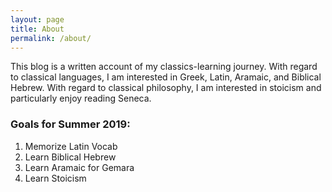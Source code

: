 ```yaml
---
layout: page
title: About
permalink: /about/
---
```


This blog is a written account of my classics-learning journey. With regard to classical languages, I am interested in Greek, Latin, Aramaic, and Biblical Hebrew. With regard to classical philosophy, I am interested in stoicism and particularly enjoy reading Seneca.

### Goals for Summer 2019:

1. Memorize Latin Vocab
2. Learn Biblical Hebrew
3. Learn Aramaic for Gemara
4. Learn Stoicism
